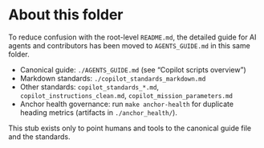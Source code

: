 # About this folder

To reduce confusion with the root-level `README.md`, the detailed guide for AI
agents and contributors has been moved to `AGENTS_GUIDE.md` in this same folder.

* Canonical guide: `./AGENTS_GUIDE.md` (see “Copilot scripts overview”)
* Markdown standards: `./copilot_standards_markdown.md`
* Other standards: `copilot_standards_*.md`, `copilot_instructions_clean.md`,
  `copilot_mission_parameters.md`
* Anchor health governance: run `make anchor-health` for duplicate heading metrics (artifacts in `./anchor_health/`).

This stub exists only to point humans and tools to the canonical guide file and
the standards.
